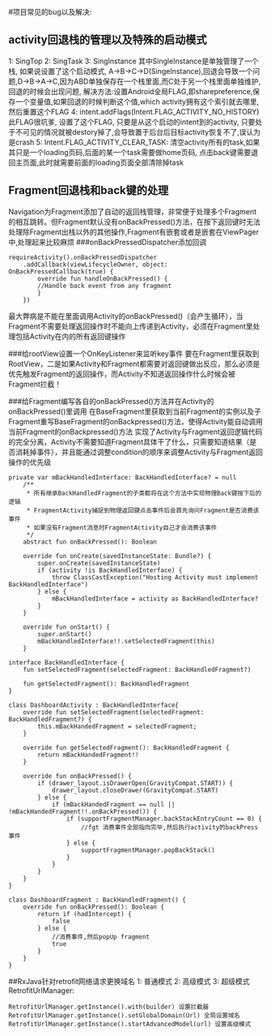 #项目常见的bug以及解决:

## activity回退栈的管理以及特殊的启动模式
1: SingTop
2: SingTask
3: SingInstance
其中SingleInstance是单独管理了一个栈, 如果说设置了这个启动模式, A->B->C->D(SingeInstance),回退会导致一个问题,D->B->A->C,因为ABD单独保存在一个栈里面,而C处于另一个栈里面单独维护,回退的时候会出现问题, 解决方法:设置Android全局FLAG,即sharepreference,保存一个变量值,如果回退的时候判断这个值,which activity拥有这个索引就去哪里,然后重置这个FLAG
4: intent.addFlags(Intent.FLAG_ACTIVITY_NO_HISTORY)
此FLAG很坑爹, 设置了这个FLAG, 只要是从这个启动的intent到的activity, 只要处于不可见的情况就被destory掉了,会导致置于后台后目标activity恢复不了,误认为是crash
5: Intent.FLAG_ACTIVITY_CLEAR_TASK: 清空activity所有的task,如果其只是一个loading页码,后面的某一个task需要做home页码, 点击back键需要退回主页面,此时就需要前面的loading页面全部清除掉task

## Fragment回退栈和back键的处理
Navigation为Fragment添加了自动的返回栈管理，非常便于处理多个Fragment的相互跳转。但Fragment默认没有onBackPressed()方法，在按下返回键时无法处理除Fragment出栈以外的其他操作,Fragment有嵌套或者是嵌套在ViewPager中,处理起来比较麻烦
###onBackPressedDispatcher添加回调
```
requireActivity().onBackPressedDispatcher
	.addCallback(viewLifecycleOwner, object: OnBackPressedCallback(true) {
		override fun handleOnBackPressed() {
        //Handle back event from any fragment 
        }
    })
```
最大弊病是不能在里面调用Activity的onBackPressed()（会产生循环），当Fragment不需要处理返回操作时不能向上传递到Activity，必须在Fragment里处理包括Activity在内的所有返回键操作

###给rootView设置一个OnKeyListener来监听key事件
要在Fragment里获取到RootView，二是如果Activity和Fragment都需要对返回键做出反应，那么必须是优先触发Fragment的返回操作，而Activity不知道返回操作什么时候会被Fragment拦截！

###给Fragment编写各自的onBackPressed()方法并在Activity的onBackPressed()里调用
在BaseFragment里获取到当前Fragment的实例以及子Fragment重写BaseFragment的onBackpressed()方法，使得Activity能自动调用当前Fragment的onBackpressed()方法
实现了Activity与Fragment返回逻辑代码的完全分离，Activity不需要知道Fragment具体干了什么，只需要知道结果（是否消耗掉事件），并且能通过调整condition的顺序来调整Activity与Fragment返回操作的优先级
```
private var mBackHandledInterface: BackHandledInterface? = null
    /**
     * 所有继承BackHandledFragment的子类都将在这个方法中实现物理Back键按下后的逻辑
     * FragmentActivity捕捉到物理返回键点击事件后会首先询问Fragment是否消费该事件
     * 如果没有Fragment消息时FragmentActivity自己才会消费该事件
     */
    abstract fun onBackPressed(): Boolean

    override fun onCreate(savedInstanceState: Bundle?) {
        super.onCreate(savedInstanceState)
        if (activity !is BackHandledInterface) {
            throw ClassCastException("Hosting Activity must implement BackHandledInterface")
        } else {
            mBackHandledInterface = activity as BackHandledInterface?
        }
    }

    override fun onStart() {
        super.onStart()
        mBackHandledInterface!!.setSelectedFragment(this)
    }
```

```
interface BackHandledInterface {
    fun setSelectedFragment(selectedFragment: BackHandledFragment?)

    fun getSelectedFragment(): BackHandledFragment
}
```

```
class DashboardActivity : BackHandledInterface{
	override fun setSelectedFragment(selectedFragment: BackHandledFragment?) {
        this.mBackHandedFragment = selectedFragment;
    }

    override fun getSelectedFragment(): BackHandledFragment {
        return mBackHandedFragment!!
    }

	override fun onBackPressed() {
        if (drawer_layout.isDrawerOpen(GravityCompat.START)) {
            drawer_layout.closeDrawer(GravityCompat.START)
        } else {
            if (mBackHandedFragment == null || !mBackHandedFragment!!.onBackPressed()) {
                if (supportFragmentManager.backStackEntryCount == 0) {
                    //fgt 消费事件全部指向完毕,然后执行activity的backPress事件
                } else {
                    supportFragmentManager.popBackStack()
                }
            }
        }
    }
} 
```
```
class DashboardFragment : BackHandledFragment() {
	override fun onBackPressed(): Boolean {
        return if (hadIntercept) {
            false
        } else {
            //消费事件,然后popUp fragment
            true
        }
    }
}
```

##RxJava针对retrofit网络请求更换域名
1: 普通模式
2: 高级模式
3: 超级模式
RetrofitUrlManager:
```
RetrofitUrlManager.getInstance().with(builder) 设置拦截器
RetrofitUrlManager.getInstance().setGlobalDomain(Url) 全局设置域名
RetrofitUrlManager.getInstance().startAdvancedModel(url) 设置高级模式
```